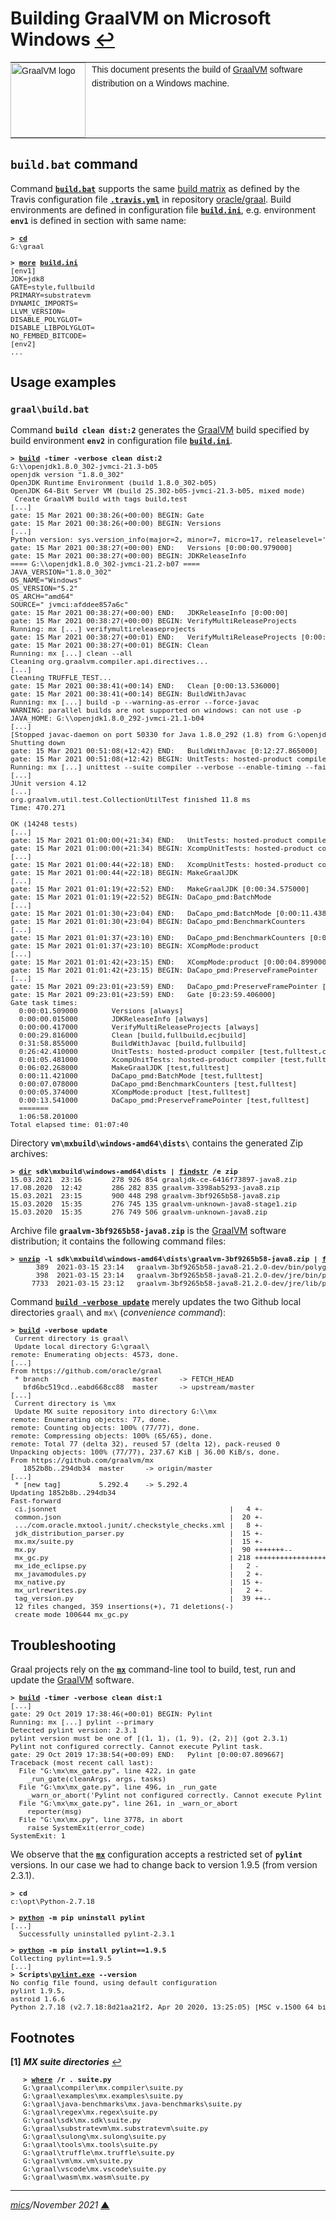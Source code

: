 # <span id="top">Building GraalVM on Microsoft Windows</span> <span style="size:30%;"><a href="README.md">↩</a></span>

<table style="font-family:Helvetica,Arial;font-size:14px;line-height:1.6;">
  <tr>
  <td style="border:0;padding:0 10px 0 0;min-width:120px;"><a href="https://www.graalvm.org/"><img src="https://www.graalvm.org/resources/img/graalvm.png" width="120" alt="GraalVM logo"/></a></td>
  <td style="border:0;padding:0;vertical-align:text-top;">This document presents the build of <a href="https://www.graalvm.org/" rel="external">GraalVM</a> software distribution on a Windows machine.
  </td>
  </tr>
</table>

## `build.bat` command

Command [**`build.bat`**](bin/graal/build.bat) supports the same [build matrix][build_matrix] as defined by the Travis configuration file [**`.travis.yml`**][travis_yml] in repository [oracle/graal][oracle_graal].
Build environments are defined in configuration file [**`build.ini`**](bin/graal/build.ini), e.g. environment **`env1`** is defined in section with same name: 

<pre style="font-size:80%;">
<b>&gt; <a href="https://docs.microsoft.com/en-us/windows-server/administration/windows-commands/cd">cd</a></b>
G:\graal
&nbsp;
<b>&gt; <a href="https://docs.microsoft.com/en-us/windows-server/administration/windows-commands/more">more</a> <a href="bin/graal/build.ini">build.ini</a></b>
[env1]
JDK=jdk8
GATE=style,fullbuild
PRIMARY=substratevm
DYNAMIC_IMPORTS=
LLVM_VERSION=
DISABLE_POLYGLOT=
DISABLE_LIBPOLYGLOT=
NO_FEMBED_BITCODE=
[env2]
...
</pre>

## <span id="usage_examples">Usage examples</span>

### **`graal\build.bat`**

Command **`build clean dist:2`** generates the [GraalVM] build specified by build environment **`env2`** in configuration file [**`build.ini`**](bin/graal/build.ini).

<pre style="font-size:80%;">
<b>&gt; <a href="bin/graal/build.bat">build</a> -timer -verbose clean dist:2</b>
G:\\openjdk1.8.0_302-jvmci-21.3-b05
openjdk version "1.8.0_302"
OpenJDK Runtime Environment (build 1.8.0_302-b05)
OpenJDK 64-Bit Server VM (build 25.302-b05-jvmci-21.3-b05, mixed mode)
 Create GraalVM build with tags build,test
[...]
gate: 15 Mar 2021 00:38:26(+00:00) BEGIN: Gate
gate: 15 Mar 2021 00:38:26(+00:00) BEGIN: Versions
[...]
Python version: sys.version_info(major=2, minor=7, micro=17, releaselevel='final', serial=0)
gate: 15 Mar 2021 00:38:27(+00:00) END:   Versions [0:00:00.979000]
gate: 15 Mar 2021 00:38:27(+00:00) BEGIN: JDKReleaseInfo
==== G:\\openjdk1.8.0_302-jvmci-21.2-b07 ====
JAVA_VERSION="1.8.0_302"
OS_NAME="Windows"
OS_VERSION="5.2"
OS_ARCH="amd64"
SOURCE=" jvmci:afddee857a6c"
gate: 15 Mar 2021 00:38:27(+00:00) END:   JDKReleaseInfo [0:00:00]
gate: 15 Mar 2021 00:38:27(+00:00) BEGIN: VerifyMultiReleaseProjects
Running: mx [...] verifymultireleaseprojects
gate: 15 Mar 2021 00:38:27(+00:01) END:   VerifyMultiReleaseProjects [0:00:00.216000]
gate: 15 Mar 2021 00:38:27(+00:01) BEGIN: Clean
Running: mx [...] clean --all
Cleaning org.graalvm.compiler.api.directives...
[...]
Cleaning TRUFFLE_TEST...
gate: 15 Mar 2021 00:38:41(+00:14) END:   Clean [0:00:13.536000]
gate: 15 Mar 2021 00:38:41(+00:14) BEGIN: BuildWithJavac
Running: mx [...] build -p --warning-as-error --force-javac
WARNING: parallel builds are not supported on windows: can not use -p
JAVA_HOME: G:\\openjdk1.8.0_292-jvmci-21.1-b04
[...]
[Stopped javac-daemon on port 50330 for Java 1.8.0_292 (1.8) from G:\openjdk1.8.0_292-jvmci-21.1-b04]
Shutting down
gate: 15 Mar 2021 00:51:08(+12:42) END:   BuildWithJavac [0:12:27.865000]
gate: 15 Mar 2021 00:51:08(+12:42) BEGIN: UnitTests: hosted-product compiler
Running: mx [...] unittest --suite compiler --verbose --enable-timing --fail-fast -XX:-UseJVMCICompiler
[...]
JUnit version 4.12
[...]
org.graalvm.util.test.CollectionUtilTest finished 11.8 ms
Time: 470.271

OK (14248 tests)
[...]
gate: 15 Mar 2021 01:00:00(+21:34) END:   UnitTests: hosted-product compiler [0:08:51.916000]
gate: 15 Mar 2021 01:00:00(+21:34) BEGIN: XcompUnitTests: hosted-product compiler
[...]
gate: 15 Mar 2021 01:00:44(+22:18) END:   XcompUnitTests: hosted-product compiler [0:00:43.763000]
gate: 15 Mar 2021 01:00:44(+22:18) BEGIN: MakeGraalJDK
[...]
gate: 15 Mar 2021 01:01:19(+22:52) END:   MakeGraalJDK [0:00:34.575000]
gate: 15 Mar 2021 01:01:19(+22:52) BEGIN: DaCapo_pmd:BatchMode
[...]
gate: 15 Mar 2021 01:01:30(+23:04) END:   DaCapo_pmd:BatchMode [0:00:11.438000]
gate: 15 Mar 2021 01:01:30(+23:04) BEGIN: DaCapo_pmd:BenchmarkCounters
[...]
gate: 15 Mar 2021 01:01:37(+23:10) END:   DaCapo_pmd:BenchmarkCounters [0:00:06.563000]
gate: 15 Mar 2021 01:01:37(+23:10) BEGIN: XCompMode:product
[...]
gate: 15 Mar 2021 01:01:42(+23:15) END:   XCompMode:product [0:00:04.899000]
gate: 15 Mar 2021 01:01:42(+23:15) BEGIN: DaCapo_pmd:PreserveFramePointer
[...]
gate: 15 Mar 2021 09:23:01(+23:59) END:   DaCapo_pmd:PreserveFramePointer [0:00:13.985000]
gate: 15 Mar 2021 09:23:01(+23:59) END:   Gate [0:23:59.406000]
Gate task times:
  0:00:01.509000        Versions [always]
  0:00:00.015000        JDKReleaseInfo [always]
  0:00:00.417000        VerifyMultiReleaseProjects [always]
  0:00:29.816000        Clean [build,fullbuild,ecjbuild]
  0:31:58.855000        BuildWithJavac [build,fullbuild]
  0:26:42.410000        UnitTests: hosted-product compiler [test,fulltest,coverage]
  0:01:05.481000        XcompUnitTests: hosted-product compiler [test,fulltest]
  0:06:02.268000        MakeGraalJDK [test,fulltest]
  0:00:11.421000        DaCapo_pmd:BatchMode [test,fulltest]
  0:00:07.078000        DaCapo_pmd:BenchmarkCounters [test,fulltest]
  0:00:05.374000        XCompMode:product [test,fulltest]
  0:00:13.541000        DaCapo_pmd:PreserveFramePointer [test,fulltest]
  =======
  1:06:58.201000
Total elapsed time: 01:07:40
</pre>

Directory **`vm\mxbuild\windows-amd64\dists\`** contains the generated Zip archives:

<pre style="font-size:80%;">
<b>&gt; <a href="https://docs.microsoft.com/en-us/windows-server/administration/windows-commands/dir">dir</a> sdk\mxbuild\windows-amd64\dists | <a href="https://docs.microsoft.com/en-us/windows-server/administration/windows-commands/findstr">findstr</a> /e zip</b>
15.03.2021  23:16       278 926 854 graaljdk-ce-6416f73897-java8.zip
17.08.2020  12:42       286 282 835 graalvm-3398ab5293-java8.zip
15.03.2021  23:15       900 448 298 graalvm-3bf9265b58-java8.zip
15.03.2020  15:35       276 745 135 graalvm-unknown-java8-stage1.zip
15.03.2020  15:35       276 749 506 graalvm-unknown-java8.zip
</pre>

Archive file **`graalvm-3bf9265b58-java8.zip`** is the [GraalVM] software distribution; it contains the following command files:

<pre style="font-size:80%;">
<b>&gt; <a href="https://linux.die.net/man/1/unzip">unzip</a> -l sdk\mxbuild\windows-amd64\dists\graalvm-3bf9265b58-java8.zip | <a href="https://docs.microsoft.com/en-us/windows-server/administration/windows-commands/findstr">findstr</a> \.cmd</b>
      389  2021-03-15 23:14   graalvm-3bf9265b58-java8-21.2.0-dev/bin/polyglot.cmd
      398  2021-03-15 23:14   graalvm-3bf9265b58-java8-21.2.0-dev/jre/bin/polyglot.cmd
     7733  2021-03-15 23:12   graalvm-3bf9265b58-java8-21.2.0-dev/jre/lib/polyglot/bin/polyglot.cmd
</pre>

Command [**`build -verbose update`**](bin/graal/build.bat) merely updates the two Github local directories `graal\` and `mx\` (*convenience command*):

<pre style="font-size:80%;">
<b>&gt; <a href="bin/graal/build.bat">build</a> -verbose update</b>
 Current directory is graal\
 Update local directory G:\graal\
remote: Enumerating objects: 4573, done.
[...]
From https://github.com/oracle/graal
 * branch                    master     -> FETCH_HEAD
   bfd6bc519cd..eabd668cc88  master     -> upstream/master
[...]
 Current directory is \mx
 Update MX suite repository into directory G:\\mx
remote: Enumerating objects: 77, done.
remote: Counting objects: 100% (77/77), done.
remote: Compressing objects: 100% (65/65), done.
remote: Total 77 (delta 32), reused 57 (delta 12), pack-reused 0
Unpacking objects: 100% (77/77), 237.67 KiB | 36.00 KiB/s, done.
From https://github.com/graalvm/mx
   1852b8b..294db34  master     -> origin/master
[...]
 * [new tag]         5.292.4    -> 5.292.4
Updating 1852b8b..294db34
Fast-forward
 ci.jsonnet                                         |   4 +-
 common.json                                        |  20 +-
 .../com.oracle.mxtool.junit/.checkstyle_checks.xml |   8 +-
 jdk_distribution_parser.py                         |  15 +-
 mx.mx/suite.py                                     |  15 +-
 mx.py                                              |  90 +++++++--
 mx_gc.py                                           | 218 +++++++++++++++++++++
 mx_ide_eclipse.py                                  |   2 -
 mx_javamodules.py                                  |   2 +-
 mx_native.py                                       |  15 +-
 mx_urlrewrites.py                                  |   2 +-
 tag_version.py                                     |  39 ++--
 12 files changed, 359 insertions(+), 71 deletions(-)
 create mode 100644 mx_gc.py
</pre>

## Troubleshooting

Graal projects rely on the [**`mx`**][mx_cli] command-line tool to build, test, run and update the [GraalVM] software.

<pre style="font-size:80%;">
<b>&gt; <a href="bin/graal/build.bat">build</a> -timer -verbose clean dist:1</b>
[...]
gate: 29 Oct 2019 17:38:46(+00:01) BEGIN: Pylint
Running: mx [...] pylint --primary
Detected pylint version: 2.3.1
pylint version must be one of [(1, 1), (1, 9), (2, 2)] (got 2.3.1)
Pylint not configured correctly. Cannot execute Pylint task.
gate: 29 Oct 2019 17:38:54(+00:09) END:   Pylint [0:00:07.809667]
Traceback (most recent call last):
  File "G:\mx\mx_gate.py", line 422, in gate
    _run_gate(cleanArgs, args, tasks)
  File "G:\mx\mx_gate.py", line 496, in _run_gate
    _warn_or_abort('Pylint not configured correctly. Cannot execute Pylint task.', args.strict_mode)
  File "G:\mx\mx_gate.py", line 261, in _warn_or_abort
    reporter(msg)
  File "G:\mx\mx.py", line 3778, in abort
    raise SystemExit(error_code)
SystemExit: 1
</pre>

We observe that the [**`mx`**][mx_cli] configuration accepts a restricted set of **`pylint`** versions. In our case we had to change back to version 1.9.5 (from version 2.3.1).

<pre style="font-size:80%;">
<b>&gt; cd</b>
c:\opt\Python-2.7.18
&nbsp;
<b>&gt; <a href="https://docs.python.org/3/using/cmdline.html">python</a> -m pip uninstall pylint</b>
[...]
  Successfully uninstalled pylint-2.3.1
&nbsp;
<b>&gt; <a href="https://docs.python.org/3/using/cmdline.html">python</a> -m pip install pylint==1.9.5</b>
Collecting pylint==1.9.5
[...]
<b>&gt; Scripts\<a href="http://pylint.pycqa.org/en/latest/user_guide/run.html">pylint.exe</a> --version</b>
No config file found, using default configuration
pylint 1.9.5,
astroid 1.6.6
Python 2.7.18 (v2.7.18:8d21aa21f2, Apr 20 2020, 13:25:05) [MSC v.1500 64 bit (AMD64)]
</pre>


## <span id="footnotes">Footnotes</span>

<b name="footnote_01">[1]</b> ***MX suite directories*** [↩](#anchor_01)

<p style="margin:0 0 1em 20px;">
</p>
<pre style="margin:0 0 1em 20px;font-size:80%;">
<b>&gt; <a href="https://docs.microsoft.com/en-us/windows-server/administration/windows-commands/where_1">where</a> /r . suite.py</b>
G:\graal\compiler\mx.compiler\suite.py
G:\graal\examples\mx.examples\suite.py
G:\graal\java-benchmarks\mx.java-benchmarks\suite.py
G:\graal\regex\mx.regex\suite.py
G:\graal\sdk\mx.sdk\suite.py
G:\graal\substratevm\mx.substratevm\suite.py
G:\graal\sulong\mx.sulong\suite.py
G:\graal\tools\mx.tools\suite.py
G:\graal\truffle\mx.truffle\suite.py
G:\graal\vm\mx.vm\suite.py
G:\graal\vscode\mx.vscode\suite.py
G:\graal\wasm\mx.wasm\suite.py
</pre>

***

*[mics](https://lampwww.epfl.ch/~michelou/)/November 2021* [**&#9650;**](#top)
<span id="bottom">&nbsp;</span>

<!-- link refs -->

[build_matrix]: https://docs.travis-ci.com/user/build-matrix/
[graalvm]: https://www.graalvm.org/
[mx_cli]: https://github.com/graalvm/mx
[oracle_graal]: https://github.com/oracle/graal
[travis_yml]: https://github.com/oracle/graal/blob/master/.travis.yml
